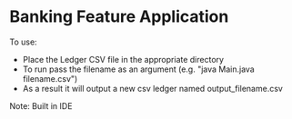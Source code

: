 # Banking Feature Application

To use:
- Place the Ledger CSV file in the appropriate directory
- To run pass the filename as an argument (e.g. "java Main.java filename.csv")
- As a result it will output a new csv ledger named output_filename.csv

Note: Built in IDE
